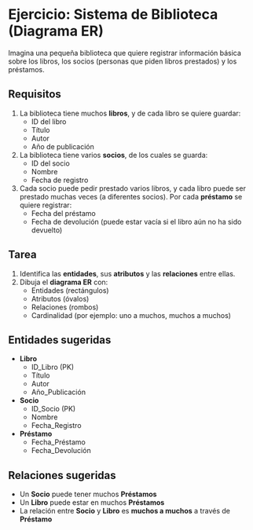 # Ejercicio: Sistema de Biblioteca (Diagrama ER)

Imagina una pequeña biblioteca que quiere registrar información básica sobre los libros, los socios (personas que piden libros prestados) y los préstamos.

## Requisitos
1. La biblioteca tiene muchos **libros**, y de cada libro se quiere guardar:
   - ID del libro
   - Título
   - Autor
   - Año de publicación
2. La biblioteca tiene varios **socios**, de los cuales se guarda:
   - ID del socio
   - Nombre
   - Fecha de registro
3. Cada socio puede pedir prestado varios libros, y cada libro puede ser prestado muchas veces (a diferentes socios). Por cada **préstamo** se quiere registrar:
   - Fecha del préstamo
   - Fecha de devolución (puede estar vacía si el libro aún no ha sido devuelto)
## Tarea
1. Identifica las **entidades**, sus **atributos** y las **relaciones** entre ellas.
2. Dibuja el **diagrama ER** con:
   - Entidades (rectángulos)
   - Atributos (óvalos)
   - Relaciones (rombos)
   - Cardinalidad (por ejemplo: uno a muchos, muchos a muchos)
## Entidades sugeridas
- **Libro**
  - ID_Libro (PK)
  - Título
  - Autor
  - Año_Publicación
- **Socio**
  - ID_Socio (PK)
  - Nombre
  - Fecha_Registro
- **Préstamo**
  - Fecha_Préstamo
  - Fecha_Devolución
## Relaciones sugeridas
- Un **Socio** puede tener muchos **Préstamos**
- Un **Libro** puede estar en muchos **Préstamos**
- La relación entre **Socio** y **Libro** es **muchos a muchos** a través de **Préstamo**
